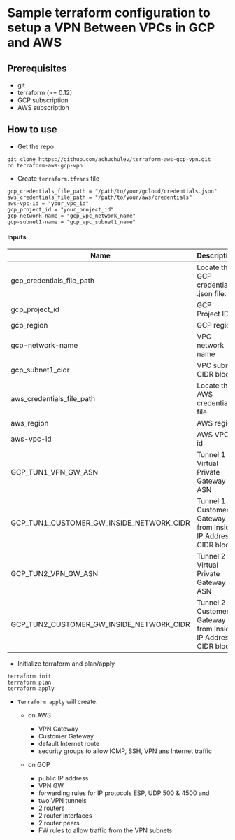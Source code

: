 # Sample terraform configuration to setup a VPN Between VPCs in GCP and AWS

## Prerequisites

- git
- terraform (>= 0.12)
- GCP subscription
- AWS subscription

## How to use

- Get the repo

```
git clone https://github.com/achuchulev/terraform-aws-gcp-vpn.git
cd terraform-aws-gcp-vpn
```

- Create `terraform.tfvars` file

```
gcp_credentials_file_path = "/path/to/your/gcloud/credentials.json"
aws_credentials_file_path = "/path/to/your/aws/credentials"
aws-vpc-id = "your_vpc_id"
gcp_project_id = "your_project_id"
gcp-network-name = "gcp_vpc_network_name"
gcp-subnet1-name = "gcp_vpc_subnet1_name"
```

#### Inputs

| Name  |	Description |	Type |  Default |	Required
| ----- | ----------- | ---- |  ------- | --------
| gcp_credentials_file_path | Locate the GCP credentials .json file. | string  | - | yes
| gcp_project_id | GCP Project ID. | string  | - | yes
| gcp_region | GCP region | string  | yes | yes
| gcp-network-name | VPC network name | string  | - | yes
| gcp_subnet1_cidr | VPC subnet CIDR block | string  | yes | yes
| aws_credentials_file_path | Locate the AWS credentials file | string  | - | yes
| aws_region | AWS region | string  | yes | yes
| aws-vpc-id | AWS VPC id | string  | - | yes
| GCP_TUN1_VPN_GW_ASN | Tunnel 1 - Virtual Private Gateway ASN | number  | yes | yes
| GCP_TUN1_CUSTOMER_GW_INSIDE_NETWORK_CIDR | Tunnel 1 - Customer Gateway from Inside IP Address CIDR block | number  | yes | yes
| GCP_TUN2_VPN_GW_ASN | Tunnel 2 - Virtual Private Gateway ASN | number  | yes | yes
| GCP_TUN2_CUSTOMER_GW_INSIDE_NETWORK_CIDR | Tunnel 2 - Customer Gateway from Inside IP Address CIDR block | number  | yes | yes


- Initialize terraform and plan/apply

```
terraform init
terraform plan
terraform apply
```

- `Terraform apply` will create:
  - on AWS
    - VPN Gateway 
    - Customer Gateway
    - default Internet route
    - security groups to allow ICMP, SSH, VPN ans Internet traffic
    
  - on GCP 
    - public IP address
    - VPN GW
    - forwarding rules for IP protocols ESP, UDP 500 & 4500 and
    - two VPN tunnels
    - 2 routers
    - 2 router interfaces
    - 2 router peers
    - FW rules to allow traffic from the VPN subnets
   
